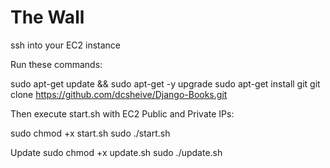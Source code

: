 # The Wall

ssh into your EC2 instance

Run these commands:

sudo apt-get update && sudo apt-get -y upgrade
sudo apt-get install git
git clone https://github.com/dcsheive/Django-Books.git


Then execute start.sh with EC2 Public and Private IPs:

sudo chmod +x start.sh
sudo ./start.sh <Public-IP> <Private-IP>

Update 
sudo chmod +x update.sh
sudo ./update.sh <Public-IP>
